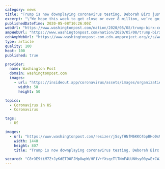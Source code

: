 ```yaml
---
category: news
title: "Trump is now downplaying coronavirus testing. Deborah Birx just did the opposite."
excerpt: "\"We hope this week to get close or over 8 million, we’re going up,\" Birx said Thursday on CNN, referring to testing efforts nationwide."
publishedDateTime: 2020-05-08T10:26:00Z
webUrl: "https://www.washingtonpost.com/nation/2020/05/08/trump-birx-coronavirus-test/"
ampWebUrl: "https://www.washingtonpost.com/nation/2020/05/08/trump-birx-coronavirus-test/?outputType=amp"
cdnAmpWebUrl: "https://www-washingtonpost-com.cdn.ampproject.org/c/s/www.washingtonpost.com/nation/2020/05/08/trump-birx-coronavirus-test/?outputType=amp"
type: article
quality: 100
heat: 100
published: true

provider:
  name: Washington Post
  domain: washingtonpost.com
  images:
    - url: "https://insideout.app/coronavirus/assets/images/organizations/washingtonpost.com-50x50.jpg"
      width: 50
      height: 50

topics:
  - Coronavirus in US
  - Coronavirus

tags:
  - US

images:
  - url: "https://www.washingtonpost.com/resizer/jSsyfHNfM6KKC4bpBHo0s9CQDGw=/1440x0/smart/arc-anglerfish-washpost-prod-washpost.s3.amazonaws.com/public/JZKZUAQLTNAG7FJDJMIVZPLKQ4.png"
    width: 1440
    height: 807
    title: "Trump is now downplaying coronavirus testing. Deborah Birx just did the opposite."

secured: "C8+OE9tiM7Z+JyKdET90FJMp8wpW/HF1V+fXsqcTlTNmF4UUNHsy00ywE+CWJU8kdCpIcqXp6kPdQncRFwHDPyUSPicXGQTztogurBuuXl85qUDjsWvKNI1SwKqUfwCdapiuMsVkV8/3yvTPj/K/Ue7F78HPrGiu7A2+s4Q1XmouxbEHtoILZGuT2lBOz8zdBPBd+H5TPi1WvG1siTp40d/wbmplyLDDVuQeyGbw+AKSb4X7cvUOCWNgedvZv00AwIUt/Lz/Cbnhhilyj4nORERy/NQANmXGn0MG4Km8H6aLnsRkni8FjobnE0/Z+UMS/kAQJ881GVLBuEHKXTB7AcsMNrxRhvunRkV0bbCz7VQiIlr9gGxs6kGAx6njxN6vovnIstpwNZOxog7tNpNm5j5kbaOs3TYGmz5naLp50AP9Sc4+EeZiRR77CjDByrz86wWLY7KNdBnmRjNK/x0cXpyXw7uvR6nDjplT9t3SCKo=;X9Do4DdC3KIURspUziXwfQ=="
---
```


